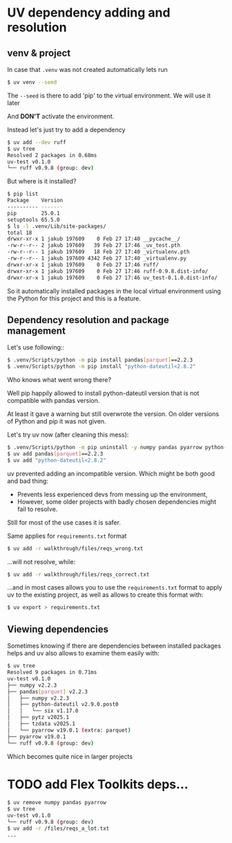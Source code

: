 # UV dependency adding and resolution

## venv & project

In case that `.venv` was not created automatically lets run
```bash
$ uv venv --seed
```

The `--seed` is there to add 'pip' to the virtual environment. We will use it later

And **DON'T** activate the environment.

Instead let's just try to add a dependency
```bash
$ uv add --dev ruff
$ uv tree
Resolved 2 packages in 0.68ms
uv-test v0.1.0
└── ruff v0.9.8 (group: dev)
```

But where is it installed?
```bash
$ pip list
Package    Version
---------- -------
pip        25.0.1
setuptools 65.5.0
$ ls -l .venv/Lib/site-packages/
total 18
drwxr-xr-x 1 jakub 197609    0 Feb 27 17:40 __pycache__/
-rw-r--r-- 2 jakub 197609   39 Feb 27 17:46 _uv_test.pth
-rw-r--r-- 1 jakub 197609   18 Feb 27 17:40 _virtualenv.pth
-rw-r--r-- 1 jakub 197609 4342 Feb 27 17:40 _virtualenv.py
drwxr-xr-x 1 jakub 197609    0 Feb 27 17:46 ruff/
drwxr-xr-x 1 jakub 197609    0 Feb 27 17:46 ruff-0.9.8.dist-info/
drwxr-xr-x 1 jakub 197609    0 Feb 27 17:46 uv_test-0.1.0.dist-info/
```

So it automatically installed packages in the local virtual environment using the Python for this project and
this is a feature.

## Dependency resolution and package management

Let's use following::
```bash
$ .venv/Scripts/python -m pip install pandas[parquet]==2.2.3
$ .venv/Scripts/python -m pip install "python-dateutil<2.8.2"
```

Who knows what went wrong there?

































Well pip happily allowed to install python-dateutil version that is not compatible with pandas version.

At least it gave a warning but still overwrote the version. On older versions of Python and pip it was
not given.

Let's try uv now (after cleaning this mess):
```bash
$ .venv/Scripts/python -m pip uninstall -y numpy pandas pyarrow python-dateutil pytz six tzdata
$ uv add pandas[parquet]==2.2.3
$ uv add "python-dateutil<2.8.2"
```

uv prevented adding an incompatible version. Which might be both good and bad thing:
- Prevents less experienced devs from messing up the environment,
- However, some older projects with badly chosen dependencies might fail to resolve.

Still for most of the use cases it is safer.

Same applies for `requirements.txt` format
```bash
$ uv add -r walkthrough/files/reqs_wrong.txt
```

...will not resolve, while:
```bash
$ uv add -r walkthrough/files/reqs_correct.txt
```

...and in most cases allows you to use the `requirements.txt` format to apply uv to the existing
project, as well as allows to create this format with:
```bash
$ uv export > requirements.txt
```

## Viewing dependencies

Sometimes knowing if there are dependencies between installed packages helps and uv also allows
to examine them easily with:
```bash
$ uv tree
Resolved 9 packages in 0.71ms
uv-test v0.1.0
├── numpy v2.2.3
├── pandas[parquet] v2.2.3
│   ├── numpy v2.2.3
│   ├── python-dateutil v2.9.0.post0
│   │   └── six v1.17.0
│   ├── pytz v2025.1
│   ├── tzdata v2025.1
│   └── pyarrow v19.0.1 (extra: parquet)
├── pyarrow v19.0.1
└── ruff v0.9.8 (group: dev)
```

Which becomes quite nice in larger projects
# TODO add Flex Toolkits deps...
```bash
$ uv remove numpy pandas pyarrow
$ uv tree
uv-test v0.1.0
└── ruff v0.9.8 (group: dev)
$ uv add -r /files/reqs_a_lot.txt
...
```
